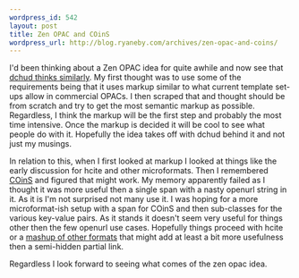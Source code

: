```yaml
--- 
wordpress_id: 542
layout: post
title: Zen OPAC and COinS
wordpress_url: http://blog.ryaneby.com/archives/zen-opac-and-coins/
---
```

I'd been thinking about a Zen OPAC idea for quite awhile and now see that <a href="http://onebiglibrary.net/story/announcing-the-css-zen-opac">dchud thinks similarly</a>. My first thought was to use some of the requirements being that it uses markup similar to what current template set-ups allow in commercial OPACs. I then scraped that and thought should be from scratch and try to get the most semantic markup as possible. Regardless, I think the markup will be the first step and probably the most time intensive. Once the markup is decided it will be cool to see what people do with it. Hopefully the idea takes off with dchud behind it and not just my musings.

In relation to this, when I first looked at markup I looked at things like the early discussion for hcite and other microformats. Then I remembered <a href="http://ocoins.info/">COinS</a> and figured that might work. My memory apparently failed as I thought it was more useful then a single span with a nasty openurl string in it. As it is I'm not surprised not many use it. I was hoping for a more microformat-ish setup with a span for COinS and then sub-classes for the various key-value pairs. As it stands it doesn't seem very useful for things other then the few openurl use cases. Hopefully things proceed with hcite or a <a href="http://adactio.com/journal/1315/">mashup of other formats</a> that might add at least a bit more usefulness then a semi-hidden partial link. 

Regardless I look forward to seeing what comes of the zen opac idea.
